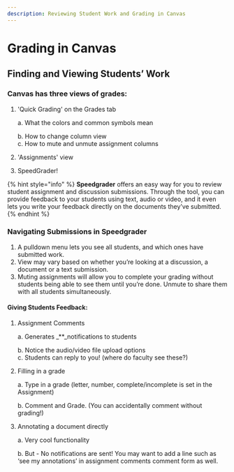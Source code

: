 ```yaml
---
description: Reviewing Student Work and Grading in Canvas
---
```


# Grading in Canvas

## **Finding and Viewing Students’ Work**

### Canvas has three views of grades:

1. 'Quick Grading' on the Grades tab

   a. What the colors and common symbols mean

   b. How to change column view  
   c. How to mute and unmute assignment columns

2. 'Assignments' view
3. SpeedGrader!

{% hint style="info" %}
**Speedgrader** offers an easy way for you to review student assignment and discussion submissions. Through the tool, you can provide feedback to your students using text, audio or video, and it even lets you write your feedback directly on the documents they’ve submitted.
{% endhint %}

### **Navigating Submissions in Speedgrader**

1. A pulldown menu lets you see all students, and which ones have submitted work.
2. View may vary based on whether you’re looking at a discussion, a document or a text submission.
3. Muting assignments will allow you to complete your grading without students being able to see them until you’re done. Unmute to share them with all students simultaneously.

#### Giving Students Feedback:

1. Assignment Comments

   a. Generates _\*\*_notifications to students

   b. Notice the audio/video file upload options  
   c. Students can reply to you! \(where do faculty see these?\)

2. Filling in a grade

   a. Type in a grade \(letter, number, complete/incomplete is set in the Assignment\)

   b. Comment and Grade. \(You can accidentally comment without grading!\)

3. Annotating a document directly

   a. Very cool functionality

   b. But - No notifications are sent! You may want to add a line such as ‘see my annotations’ in assignment comments comment form as well.

